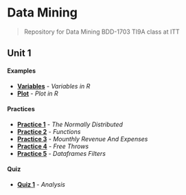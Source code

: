 # Data Mining

> Repository for Data Mining BDD-1703 TI9A class at ITT

## Unit 1

#### Examples

- [**Variables**](./Unidad1/Ejemplo/Variables.r) - _Variables in R_
- [**Plot**](./Unidad1/Ejemplo/p1.r) - _Plot in R_

#### Practices

- [**Practice 1**](./Unidad1/Practicas/Practica1) - _The Normally Distributed_
- [**Practice 2**](./Unidad1/Practicas/Practica2) - _Functions_
- [**Practice 3**](./Unidad1/Practicas/Practica3) - _Mounthly Revenue And Expenses_
- [**Practice 4**](./Unidad1/Practicas/Practica4) - _Free Throws_
- [**Practice 5**](./Unidad1/Practicas/Practica5) - _Dataframes Filters_

#### Quiz
- [**Quiz 1**](./Unidad1/Examen) - _Analysis_
